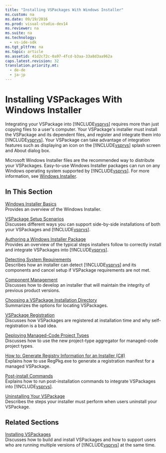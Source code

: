 ```yaml
---
title: "Installing VSPackages With Windows Installer"
ms.custom: na
ms.date: 09/19/2016
ms.prod: visual-studio-dev14
ms.reviewer: na
ms.suite: na
ms.technology: 
  - vs-ide-sdk
ms.tgt_pltfrm: na
ms.topic: article
ms.assetid: 41d2c72c-0a97-4fcd-b3aa-33a8d3aa962a
caps.latest.revision: 32
translation.priority.mt: 
  - de-de
  - ja-jp
---
```

# Installing VSPackages With Windows Installer
Integrating your VSPackage into [!INCLUDE[vsprvs](../vs140/includes/vsprvs_md.md)] requires more than just copying files to a user's computer. Your VSPackage's installer must install the VSPackage and its dependent files, and register and integrate them into [!INCLUDE[vsprvs](../vs140/includes/vsprvs_md.md)]. Your VSPackage can take advantage of integration features such as displaying an icon on the [!INCLUDE[vsprvs](../vs140/includes/vsprvs_md.md)] splash screen and About dialog box.  
  
 Microsoft Windows Installer files are the recommended way to distribute your VSPackages. Easy-to-use Windows Installer packages can run on any Windows operating system supported by [!INCLUDE[vsprvs](../vs140/includes/vsprvs_md.md)]. For more information, see [Windows Installer](assetId:///121be21b-b916-43e2-8f10-8b080516d2a0).  
  
## In This Section  
 [Windows Installer Basics](../vs140/Windows-Installer-Basics.md)  
 Provides an overview of the Windows Installer.  
  
 [VSPackage Setup Scenarios](../vs140/VSPackage-Setup-Scenarios.md)  
 Discusses different ways you can support side-by-side installations of both your VSPackages and [!INCLUDE[vsprvs](../vs140/includes/vsprvs_md.md)].  
  
 [Authoring a Windows Installer Package](../vs140/Authoring-a-Windows-Installer-Package.md)  
 Provides an overview of the typical steps installers follow to correctly install and integrate VSPackages into [!INCLUDE[vsprvs](../vs140/includes/vsprvs_md.md)].  
  
 [Detecting System Requirements](../vs140/Detecting-System-Requirements.md)  
 Describes how an installer can detect [!INCLUDE[vsprvs](../vs140/includes/vsprvs_md.md)] and its components and cancel setup if VSPackage requirements are not met.  
  
 [Component Management](../vs140/Component-Management.md)  
 Discusses how to develop an installer that will maintain the integrity of previous product versions.  
  
 [Choosing a VSPackage Installation Directory](../vs140/Choosing-the-Installation-Directory-for-a-VSPackage.md)  
 Summarizes the options for locating VSPackages.  
  
 [VSPackage Registration](../vs140/VSPackage-Registration.md)  
 Discusses how VSPackages are registered at installation time and why self-registration is a bad idea.  
  
 [Deploying Managed-Code Project Types](../vs140/Deploying-Project-Types.md)  
 Discusses how to use the new project-type aggregator for managed-code project types.  
  
 [How to: Generate Registry Information for an Installer (C#)](../vs140/How-to--Generate-Registry-Information-for-an-Installer.md)  
 Explains how to use RegPkg.exe to generate a registration manifest for a managed VSPackage.  
  
 [Post-install Commands](../vs140/Commands-That-Must-Be-Run-After-Installation.md)  
 Explains how to run post-installation commands to integrate VSPackages into [!INCLUDE[vsprvs](../vs140/includes/vsprvs_md.md)].  
  
 [Uninstalling Your VSPackage](../vs140/Uninstalling-a-VSPackage-With-Windows-Installer.md)  
 Describes the steps your installer must perform when users uninstall your VSPackage.  
  
## Related Sections  
 [Installing VSPackages](../vs140/Installing-VSPackages.md)  
 Discusses how to build and install VSPackages and how to support users who are running multiple versions of [!INCLUDE[vsprvs](../vs140/includes/vsprvs_md.md)] at the same time.